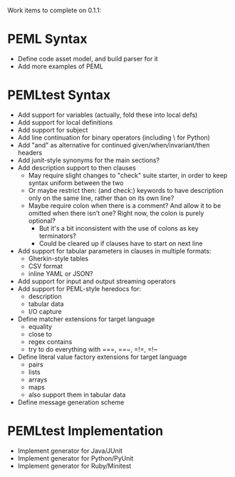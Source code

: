 Work items to complete on 0.1.1:

# PEML Syntax

- Define code asset model, and build parser for it
- Add more examples of PEML

# PEMLtest Syntax

- Add support for variables (actually, fold these into local defs)
- Add support for local definitions
- Add support for subject
- Add line continuation for binary operators (including \ for
  Python)
- Add "and" as alternative for continued
  given/when/invariant/then headers
- Add junit-style synonyms for the main sections?
- Add description support to then clauses
  - May require slight changes to "check" suite starter,
    in order to keep syntax uniform between the two
  - Or maybe restrict then: (and check:) keywords to have
    description only on the same line, rather than on its
    own line?
  - Maybe require colon when there is a comment? And allow
    it to be omitted when there isn't one? Right now, the
    colon is purely optional?
    - But it's a bit inconsistent with the use of colons as
      key terminators?
    - Could be cleared up if clauses have to start on next
      line
- Add support for tabular parameters in clauses in
  multiple formats:
  - Gherkin-style tables
  - CSV format
  - inline YAML or JSON?
- Add support for input and output streaming operators
- Add support for PEML-style heredocs for:
  - description
  - tabular data
  - I/O capture
- Define matcher extensions for target language
  - equality
  - close to
  - regex contains
  - try to do everything with ===, ==~, =!=, =!~
- Define literal value factory extensions for target language
  - pairs
  - lists
  - arrays
  - maps
  - also support them in tabular data
- Define message generation scheme

# PEMLtest Implementation

- Implement generator for Java/JUnit
- Implement generator for Python/PyUnit
- Implement generator for Ruby/Minitest
